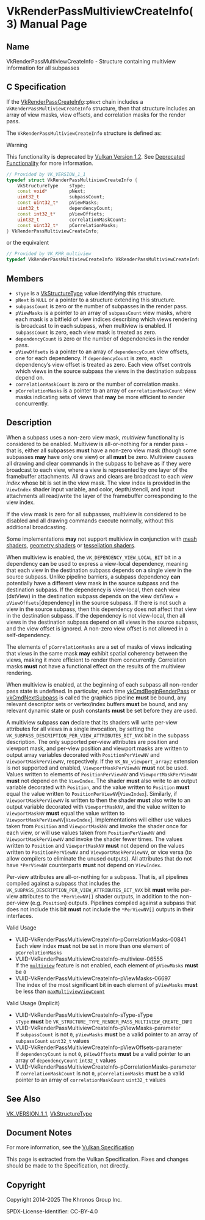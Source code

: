 # VkRenderPassMultiviewCreateInfo(3) Manual Page

## Name

VkRenderPassMultiviewCreateInfo - Structure containing multiview information for all subpasses



## [](#_c_specification)C Specification

If the [VkRenderPassCreateInfo](https://registry.khronos.org/vulkan/specs/latest/man/html/VkRenderPassCreateInfo.html)::`pNext` chain includes a `VkRenderPassMultiviewCreateInfo` structure, then that structure includes an array of view masks, view offsets, and correlation masks for the render pass.

The `VkRenderPassMultiviewCreateInfo` structure is defined as:

Warning

This functionality is deprecated by [Vulkan Version 1.2](#versions-1.2). See [Deprecated Functionality](#deprecation-renderpass2) for more information.

```c++
// Provided by VK_VERSION_1_1
typedef struct VkRenderPassMultiviewCreateInfo {
    VkStructureType    sType;
    const void*        pNext;
    uint32_t           subpassCount;
    const uint32_t*    pViewMasks;
    uint32_t           dependencyCount;
    const int32_t*     pViewOffsets;
    uint32_t           correlationMaskCount;
    const uint32_t*    pCorrelationMasks;
} VkRenderPassMultiviewCreateInfo;
```

or the equivalent

```c++
// Provided by VK_KHR_multiview
typedef VkRenderPassMultiviewCreateInfo VkRenderPassMultiviewCreateInfoKHR;
```

## [](#_members)Members

- `sType` is a [VkStructureType](https://registry.khronos.org/vulkan/specs/latest/man/html/VkStructureType.html) value identifying this structure.
- `pNext` is `NULL` or a pointer to a structure extending this structure.
- `subpassCount` is zero or the number of subpasses in the render pass.
- `pViewMasks` is a pointer to an array of `subpassCount` view masks, where each mask is a bitfield of view indices describing which views rendering is broadcast to in each subpass, when multiview is enabled. If `subpassCount` is zero, each view mask is treated as zero.
- `dependencyCount` is zero or the number of dependencies in the render pass.
- `pViewOffsets` is a pointer to an array of `dependencyCount` view offsets, one for each dependency. If `dependencyCount` is zero, each dependency’s view offset is treated as zero. Each view offset controls which views in the source subpass the views in the destination subpass depend on.
- `correlationMaskCount` is zero or the number of correlation masks.
- `pCorrelationMasks` is a pointer to an array of `correlationMaskCount` view masks indicating sets of views that **may** be more efficient to render concurrently.

## [](#_description)Description

When a subpass uses a non-zero view mask, *multiview* functionality is considered to be enabled. Multiview is all-or-nothing for a render pass - that is, either all subpasses **must** have a non-zero view mask (though some subpasses **may** have only one view) or all **must** be zero. Multiview causes all drawing and clear commands in the subpass to behave as if they were broadcast to each view, where a view is represented by one layer of the framebuffer attachments. All draws and clears are broadcast to each *view index* whose bit is set in the view mask. The view index is provided in the `ViewIndex` shader input variable, and color, depth/stencil, and input attachments all read/write the layer of the framebuffer corresponding to the view index.

If the view mask is zero for all subpasses, multiview is considered to be disabled and all drawing commands execute normally, without this additional broadcasting.

Some implementations **may** not support multiview in conjunction with [mesh shaders](https://registry.khronos.org/vulkan/specs/latest/html/vkspec.html#features-multiviewMeshShader), [geometry shaders](https://registry.khronos.org/vulkan/specs/latest/html/vkspec.html#features-multiview-gs) or [tessellation shaders](https://registry.khronos.org/vulkan/specs/latest/html/vkspec.html#features-multiview-tess).

When multiview is enabled, the `VK_DEPENDENCY_VIEW_LOCAL_BIT` bit in a dependency **can** be used to express a view-local dependency, meaning that each view in the destination subpass depends on a single view in the source subpass. Unlike pipeline barriers, a subpass dependency **can** potentially have a different view mask in the source subpass and the destination subpass. If the dependency is view-local, then each view (dstView) in the destination subpass depends on the view dstView + `pViewOffsets`\[dependency] in the source subpass. If there is not such a view in the source subpass, then this dependency does not affect that view in the destination subpass. If the dependency is not view-local, then all views in the destination subpass depend on all views in the source subpass, and the view offset is ignored. A non-zero view offset is not allowed in a self-dependency.

The elements of `pCorrelationMasks` are a set of masks of views indicating that views in the same mask **may** exhibit spatial coherency between the views, making it more efficient to render them concurrently. Correlation masks **must** not have a functional effect on the results of the multiview rendering.

When multiview is enabled, at the beginning of each subpass all non-render pass state is undefined. In particular, each time [vkCmdBeginRenderPass](https://registry.khronos.org/vulkan/specs/latest/man/html/vkCmdBeginRenderPass.html) or [vkCmdNextSubpass](https://registry.khronos.org/vulkan/specs/latest/man/html/vkCmdNextSubpass.html) is called the graphics pipeline **must** be bound, any relevant descriptor sets or vertex/index buffers **must** be bound, and any relevant dynamic state or push constants **must** be set before they are used.

A multiview subpass **can** declare that its shaders will write per-view attributes for all views in a single invocation, by setting the `VK_SUBPASS_DESCRIPTION_PER_VIEW_ATTRIBUTES_BIT_NVX` bit in the subpass description. The only supported per-view attributes are position and viewport mask, and per-view position and viewport masks are written to output array variables decorated with `PositionPerViewNV` and `ViewportMaskPerViewNV`, respectively. If the `VK_NV_viewport_array2` extension is not supported and enabled, `ViewportMaskPerViewNV` **must** not be used. Values written to elements of `PositionPerViewNV` and `ViewportMaskPerViewNV` **must** not depend on the `ViewIndex`. The shader **must** also write to an output variable decorated with `Position`, and the value written to `Position` **must** equal the value written to `PositionPerViewNV`\[`ViewIndex`]. Similarly, if `ViewportMaskPerViewNV` is written to then the shader **must** also write to an output variable decorated with `ViewportMaskNV`, and the value written to `ViewportMaskNV` **must** equal the value written to `ViewportMaskPerViewNV`\[`ViewIndex`]. Implementations will either use values taken from `Position` and `ViewportMaskNV` and invoke the shader once for each view, or will use values taken from `PositionPerViewNV` and `ViewportMaskPerViewNV` and invoke the shader fewer times. The values written to `Position` and `ViewportMaskNV` **must** not depend on the values written to `PositionPerViewNV` and `ViewportMaskPerViewNV`, or vice versa (to allow compilers to eliminate the unused outputs). All attributes that do not have `*PerViewNV` counterparts **must** not depend on `ViewIndex`.

Per-view attributes are all-or-nothing for a subpass. That is, all pipelines compiled against a subpass that includes the `VK_SUBPASS_DESCRIPTION_PER_VIEW_ATTRIBUTES_BIT_NVX` bit **must** write per-view attributes to the `*PerViewNV[]` shader outputs, in addition to the non-per-view (e.g. `Position`) outputs. Pipelines compiled against a subpass that does not include this bit **must** not include the `*PerViewNV[]` outputs in their interfaces.

Valid Usage

- [](#VUID-VkRenderPassMultiviewCreateInfo-pCorrelationMasks-00841)VUID-VkRenderPassMultiviewCreateInfo-pCorrelationMasks-00841  
  Each view index **must** not be set in more than one element of `pCorrelationMasks`
- [](#VUID-VkRenderPassMultiviewCreateInfo-multiview-06555)VUID-VkRenderPassMultiviewCreateInfo-multiview-06555  
  If the [`multiview`](https://registry.khronos.org/vulkan/specs/latest/html/vkspec.html#features-multiview) feature is not enabled, each element of `pViewMasks` **must** be `0`
- [](#VUID-VkRenderPassMultiviewCreateInfo-pViewMasks-06697)VUID-VkRenderPassMultiviewCreateInfo-pViewMasks-06697  
  The index of the most significant bit in each element of `pViewMasks` **must** be less than [`maxMultiviewViewCount`](https://registry.khronos.org/vulkan/specs/latest/html/vkspec.html#limits-maxMultiviewViewCount)

Valid Usage (Implicit)

- [](#VUID-VkRenderPassMultiviewCreateInfo-sType-sType)VUID-VkRenderPassMultiviewCreateInfo-sType-sType  
  `sType` **must** be `VK_STRUCTURE_TYPE_RENDER_PASS_MULTIVIEW_CREATE_INFO`
- [](#VUID-VkRenderPassMultiviewCreateInfo-pViewMasks-parameter)VUID-VkRenderPassMultiviewCreateInfo-pViewMasks-parameter  
  If `subpassCount` is not `0`, `pViewMasks` **must** be a valid pointer to an array of `subpassCount` `uint32_t` values
- [](#VUID-VkRenderPassMultiviewCreateInfo-pViewOffsets-parameter)VUID-VkRenderPassMultiviewCreateInfo-pViewOffsets-parameter  
  If `dependencyCount` is not `0`, `pViewOffsets` **must** be a valid pointer to an array of `dependencyCount` `int32_t` values
- [](#VUID-VkRenderPassMultiviewCreateInfo-pCorrelationMasks-parameter)VUID-VkRenderPassMultiviewCreateInfo-pCorrelationMasks-parameter  
  If `correlationMaskCount` is not `0`, `pCorrelationMasks` **must** be a valid pointer to an array of `correlationMaskCount` `uint32_t` values

## [](#_see_also)See Also

[VK\_VERSION\_1\_1](https://registry.khronos.org/vulkan/specs/latest/man/html/VK_VERSION_1_1.html), [VkStructureType](https://registry.khronos.org/vulkan/specs/latest/man/html/VkStructureType.html)

## [](#_document_notes)Document Notes

For more information, see the [Vulkan Specification](https://registry.khronos.org/vulkan/specs/latest/html/vkspec.html#VkRenderPassMultiviewCreateInfo)

This page is extracted from the Vulkan Specification. Fixes and changes should be made to the Specification, not directly.

## [](#_copyright)Copyright

Copyright 2014-2025 The Khronos Group Inc.

SPDX-License-Identifier: CC-BY-4.0